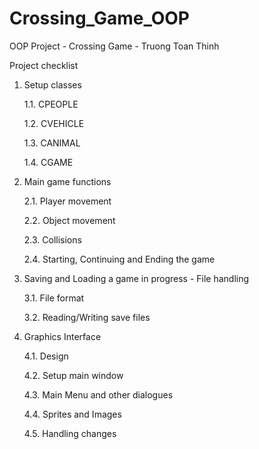 # Crossing_Game_OOP
 OOP Project - Crossing Game - Truong Toan Thinh

Project checklist
1. Setup classes
   
   1.1. CPEOPLE
   
   1.2. CVEHICLE
   
   1.3. CANIMAL
   
   1.4. CGAME
   
2. Main game functions

   2.1. Player movement
   
   2.2. Object movement
   
   2.3. Collisions
   
   2.4. Starting, Continuing and Ending the game
   
3. Saving and Loading a game in progress - File handling

   3.1. File format

   3.2. Reading/Writing save files
   
4. Graphics Interface

   4.1. Design

   4.2. Setup main window

   4.3. Main Menu and other dialogues

   4.4. Sprites and Images

   4.5. Handling changes

